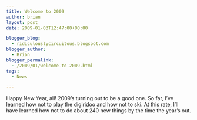 ```yaml
---
title: Welcome to 2009
author: brian
layout: post
date: 2009-01-03T12:47:00+00:00

blogger_blog:
  - ridiculouslycircuitous.blogspot.com
blogger_author:
  - Brian
blogger_permalink:
  - /2009/01/welcome-to-2009.html
tags:
  - News

---
```

[<img src="http://4.bp.blogspot.com/_1bayJx4ovbY/SV9uWMwWqwI/AAAAAAAAAB8/TD6rA-OuAUc/s320/IMG_1628.jpg" border="0" alt="" />][1]Happy New Year, all! 2009&#8217;s turning out to be a good one. So far, I&#8217;ve learned how not to play the digiridoo and how not to ski. At this rate, I&#8217;ll have learned how not to do about 240 new things by the time the year&#8217;s out.

 [1]: http://4.bp.blogspot.com/_1bayJx4ovbY/SV9uWMwWqwI/AAAAAAAAAB8/TD6rA-OuAUc/s1600-h/IMG_1628.jpg
